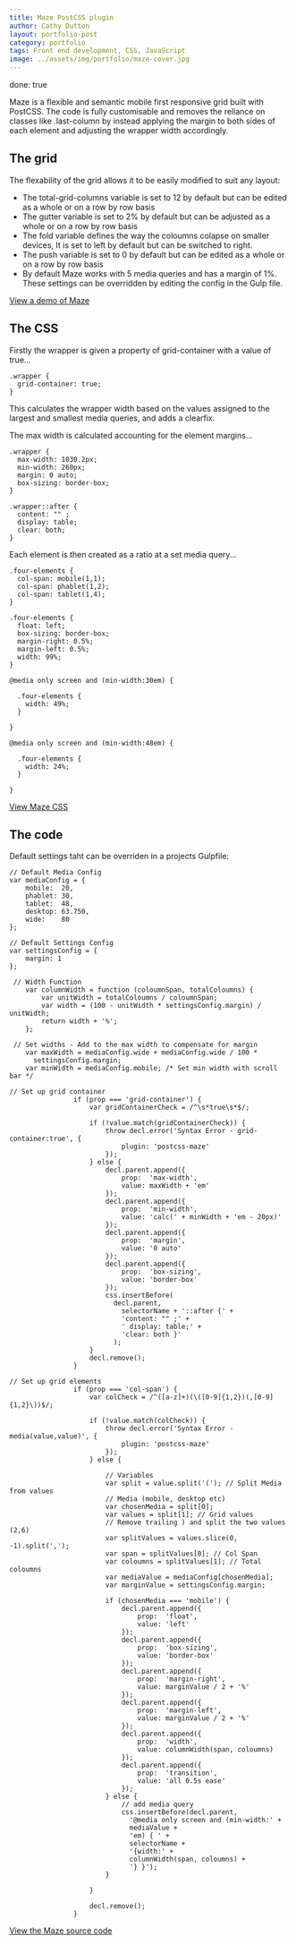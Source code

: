 ```yaml
---
title: Maze PostCSS plugin
author: Cathy Dutton
layout: portfolio-post
category: portfolio
tags: Front end development, CSS, JavaScript
image: ../assets/img/portfolio/maze-cover.jpg
---
```


done: true
<p class="highlight-quote">
Maze is a flexible and semantic mobile first responsive grid built with PostCSS. The code is fully customisable and removes the reliance on classes like .last-column by instead applying the margin to both sides of each element and adjusting the wrapper width accordingly.
</p>


<h2 class="heading">The grid</h2>

The flexability of the grid allows it to be easily modified to suit any layout:

 - The total-grid-columns variable is set to 12 by default but can be edited as a whole or on a row by row basis
 - The gutter variable is set to 2% by default but can be adjusted as a whole or on a row by row basis
 - The fold variable defines the way the coloumns colapse on smaller devices, It is set to left by default but can be switched to right.
 - The push variable is set to 0 by default but can be edited as a whole or on a row by row basis
 - By default Maze works with 5 media queries and has a margin of 1%. These settings can be overridden by editing the config in the Gulp file. 

 <a href="http://cathydutton.github.io/postcss-maze/" title="Maze demo">View a demo of Maze</a>


<h2 class="heading">The CSS</h2>

Firstly the wrapper is given a property of grid-container with a value of true...

```
.wrapper {
  grid-container: true;
}
```

This calculates the wrapper width based on the values assigned to the largest and smallest media queries, and adds a clearfix.

The max width is calculated accounting for the element margins...

```
.wrapper {
  max-width: 1030.2px;
  min-width: 260px;
  margin: 0 auto;
  box-sizing: border-box;
}
 
.wrapper::after {
  content: "" ;
  display: table;
  clear: both;
}
```

Each element is then created as a ratio at a set media query...

```
.four-elements {
  col-span: mobile(1,1);
  col-span: phablet(1,2);
  col-span: tablet(1,4);
}
```

```
.four-elements {
  float: left;
  box-sizing: border-box;
  margin-right: 0.5%;
  margin-left: 0.5%;
  width: 99%;
}
 
@media only screen and (min-width:30em) {
 
  .four-elements {
    width: 49%;
  }
 
}
 
@media only screen and (min-width:48em) {
 
  .four-elements {
    width: 24%;
  }
 
}
```
 <a href="https://github.com/cathydutton/postcss-maze" title="Maze CSS">View Maze CSS</a>


<h2 class="heading">The code</h2>

Default settings taht can be overriden in a projects Gulpfile:

```
// Default Media Config
var mediaConfig = {
    mobile:  20,
    phablet: 30,
    tablet:  48,
    desktop: 63.750,
    wide:    80
};

// Default Settings Config
var settingsConfig = {
    margin: 1
};
```


```
 // Width Function
    var columnWidth = function (coloumnSpan, totalColoumns) {
        var unitWidth = totalColoumns / coloumnSpan;
        var width = (100 - unitWidth * settingsConfig.margin) / unitWidth;
        return width + '%';
    };

```

```
 // Set widths - Add to the max width to compensate for margin
    var maxWidth = mediaConfig.wide + mediaConfig.wide / 100 *
      settingsConfig.margin;
    var minWidth = mediaConfig.mobile; /* Set min width with scroll bar */
```


```
// Set up grid container
                if (prop === 'grid-container') {
                    var gridContainerCheck = /^\s*true\s*$/;

                    if (!value.match(gridContainerCheck)) {
                        throw decl.error('Syntax Error - grid-container:true', {
                            plugin: 'postcss-maze'
                        });
                    } else {
                        decl.parent.append({
                            prop:  'max-width',
                            value: maxWidth + 'em'
                        });
                        decl.parent.append({
                            prop:  'min-width',
                            value: 'calc(' + minWidth + 'em - 20px)'
                        });
                        decl.parent.append({
                            prop:  'margin',
                            value: '0 auto'
                        });
                        decl.parent.append({
                            prop:  'box-sizing',
                            value: 'border-box'
                        });
                        css.insertBefore(
                          decl.parent,
                            selectorName + '::after {' +
                            'content: "" ;' +
                            ' display: table;' +
                            'clear: both }'
                          );
                    }
                    decl.remove();
                }
```


```
// Set up grid elements
                if (prop === 'col-span') {
                    var colCheck = /^([a-z]+)(\([0-9]{1,2})(,[0-9]{1,2}\))$/;

                    if (!value.match(colCheck)) {
                        throw decl.error('Syntax Error - media(value,value)', {
                            plugin: 'postcss-maze'
                        });
                    } else {

                        // Variables
                        var split = value.split('('); // Split Media from values
                        // Media (mobile, desktop etc)
                        var chosenMedia = split[0];
                        var values = split[1]; // Grid values
                        // Remove trailing ) and split the two values (2,6)
                        var splitValues = values.slice(0, -1).split(',');
                        var span = splitValues[0]; // Col Span
                        var coloumns = splitValues[1]; // Total coloumns
                        var mediaValue = mediaConfig[chosenMedia];
                        var marginValue = settingsConfig.margin;

                        if (chosenMedia === 'mobile') {
                            decl.parent.append({
                                prop:  'float',
                                value: 'left'
                            });
                            decl.parent.append({
                                prop:  'box-sizing',
                                value: 'border-box'
                            });
                            decl.parent.append({
                                prop:  'margin-right',
                                value: marginValue / 2 + '%'
                            });
                            decl.parent.append({
                                prop:  'margin-left',
                                value: marginValue / 2 + '%'
                            });
                            decl.parent.append({
                                prop:  'width',
                                value: columnWidth(span, coloumns)
                            });
                            decl.parent.append({
                                prop:  'transition',
                                value: 'all 0.5s ease'
                            });
                        } else {
                            // add media query
                            css.insertBefore(decl.parent,
                              '@media only screen and (min-width:' +
                              mediaValue +
                              'em) { ' +
                              selectorName +
                              '{width:' +
                              columnWidth(span, coloumns) +
                              '} }');
                        }

                    }

                    decl.remove();
                }
```


 <a href="https://github.com/cathydutton/postcss-maze/blob/master/index.js" title="Maze source code">View the Maze source code</a>


```

```



```

```

```

```


